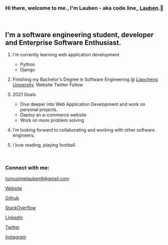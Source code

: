 ### Hi there, welcome to me., I'm Lauben - aka code.line_ [Lauben](https://lauben-256.github.io).👋
<br />

## l'm a software engineering student,  developer and Enterprise Software Enthusiast.
1. l'm currently learning web application development
    - Python
    - Django

2. Finishing my Bachelor's Degree in Software Engineering @ [Liaocheng University](http://english.lcu.edu.cn).
Website Twitter Follow

3. 2021 Goals
    - Dive deeper into Web Application Development and work on personal projects.
    - Deploy an e-commerce website
    - Work on more problem solving

4. l'm looking forward to collaborating and working with other software engineers. 

5. l love reading, playing football. 

<br />

### Connect with me:
<tumusiimelauben9@gmail.com>

[Website](https://lauben-256.github.io)

[Github](https://github.com/Lauben-256)

[StackOverflow](https://stackoverflow.com/users/13951687/lauben-junior)

[LinkedIn](https://www.linkedin.com/in/lauben-junior-tumusiime-1184981b5/)

[Twitter](https://twitter.com/codeline17)

[Instagram](https://www.instagram.com/code.line_/)

<br />

